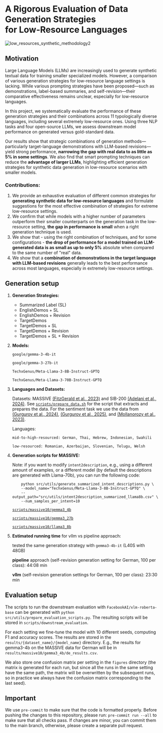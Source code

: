# A Rigorous Evaluation of Data Generation Strategies<br> for Low-Resource Languages

![low_resources_synthetic_methodology2](https://github.com/user-attachments/assets/8f2420a3-a10a-4b0b-9d31-61abc051d965)

## Motivation

Large Language Models (LLMs) are increasingly used to generate synthetic textual data for training smaller specialized models. However, a comparison of various generation strategies for low-resource language settings is lacking.  While various prompting strategies have been proposed—such as demonstrations, label-based summaries, and self-revision—their comparative effectiveness remains unclear, especially for low-resource languages.

In this project, we systematically evaluate the performance of these generation strategies and their combinations across 11 typologically diverse languages, including several extremely low-resource ones. Using three NLP tasks and four open-source LLMs, we assess downstream model performance on generated versus gold-standard data.

Our results show that strategic combinations of generation methods—particularly target-language demonstrations with LLM-based revisions—yield strong performance, **narrowing the gap with real data to as little as 5% in some settings**. We also find that smart prompting techniques can reduce the **advantage of larger LLMs**, highlighting efficient generation strategies for synthetic data generation in low-resource scenarios with smaller models.

### Contributions:

1. We provide an exhaustive evaluation of different common strategies for **generating synthetic data for low-resource languages** and formulate suggestions for the most effective combination of strategies for extreme low-resource settings.
2. We confirm that while models with a higher number of parameters outperform their smaller counterparts on the generation task in the low-resource setting, **the gap in performance is small** when a right generation technique is used.
3. We show that - using the right combination of techniques, and for some configurations - **the drop of performance for a model trained on LLM-generated data is as small as up to only 5%** absolute when compared to the same number of "real" data.
4. We show that a **combination of demonstrations in the target language with LLM-based revisions** generally leads to the best performance across most languages, especially in extremely low-resource settings.

## Generation setup

1. **Generation Strategies:**

   - Summarized Label (SL)
   - EnglishDemos + SL
   - EnglishDemos + Revision
   - TargetDemos
   - TargetDemos + SL
   - TargetDemos + Revision
   - TargetDemos + SL + Revision

2. **Models:**

   `google/gemma-3-4b-it`

   `google/gemma-3-27b-it`

   `TechxGenus/Meta-Llama-3-8B-Instruct-GPTQ`

   `TechxGenus/Meta-Llama-3-70B-Instruct-GPTQ`

3. **Languages and Datasets:**

   Datasets:
   MASSIVE [(FitzGerald et al., 2023)](https://aclanthology.org/2023.acl-long.235/) and SIB-200 [(Adelani et al., 2024)](https://aclanthology.org/2024.eacl-long.14.pdf). See [`scripts/prepare_data.sh`](https://github.com/tanikina/multilingual-generation/blob/main/scripts/prepare_data.sh) for the script that extracts and prepares the data. For the sentiment task we use the data from [(Gurgurov et al., 2024)](https://aclanthology.org/2024.kallm-1.7/), [(Gurgurov et al., 2025)](https://aclanthology.org/2025.findings-naacl.67/), and [(Mollanorozy et al., 2023)](https://aclanthology.org/2023.sigtyp-1.9/).

   Languages:

   ```
   mid-to-high-resourced: German, Thai, Hebrew, Indonesian, Swahili

   low-resourced: Romanian, Azerbaijan, Slovenian, Telugu, Welsh
   ```

4. **Generation scripts for MASSIVE:**

   Note: if you want to modify `intent2description`, e.g., using a different amount of examples, or a different model (by default the descriptions are generated with Llama-70b), you can run the following code:

   ```
       python src/utils/generate_summarized_intent_descriptions.py \
       --model_name="TechxGenus/Meta-Llama-3-8B-Instruct-GPTQ" \
       --output_path="src/utils/intent2description_summarized_llama8b.csv" \
       --num_samples_per_intent=10
   ```

   [`scripts/massive10/gemma3_4b`](https://github.com/tanikina/multilingual-generation/tree/main/scripts/massive10/gemma3_4b)

   [`scripts/massive10/gemma3_27b`](https://github.com/tanikina/multilingual-generation/tree/main/scripts/massive10/gemma3_27b)

   [`scripts/massive10/llama3_8b`](https://github.com/tanikina/multilingual-generation/tree/main/scripts/massive10/llama3_8b)

5. **Estimated running time** for vllm vs pipeline approach:

   tested the same generation strategy with `gemma3-4b-it` (L40S with 48GB)

   **pipeline** approach (self-revision generation setting for German, 100 per class): 44:08 min

   **vllm** (self-revision generation settings for German, 100 per class): 23:30 min

## Evaluation setup

The scripts to run the downstream evaluation with `FacebookAI/xlm-roberta-base` can be generated with `python src/utils/prepare_evaluation_scripts.py`. The resulting scripts will be stored in `scripts/downstream_evaluation`.

For each setting we fine-tune the model with 10 different seeds, computing F1 and accuracy scores. The results are stored in the `results/{dataset_name}/{model_name}` directory. E.g., the results for gemma3-4b on the MASSIVE data for German will be in `results/massive10/gemma3_4b/de_results.csv`.

We also store one confusion matrix per setting in the `figures` directory (the matrix is generated for each run, but since all the runs in the same setting have the same path, the matrix will be overwritten by the subsequent runs, so in practice we always have the confusion matrix corresponding to the last seed).

## Important

We use `pre-commit` to make sure that the code is formatted properly. Before pushing the changes to this repository, please run: `pre-commit run --all` to make sure that all checks pass. If changes are minor, you can commit them to the main branch, otherwise, please create a separate pull request.
